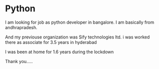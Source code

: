 # Python
I am looking for job as python developer in bangalore.
I am basically from andhrapradesh.

And  my previouse organization was Sify technologies ltd.
i was worked there as associate for 3.5 years in hyderabad


I was been at home for 1.6 years during the lockdown



Thank you.....
